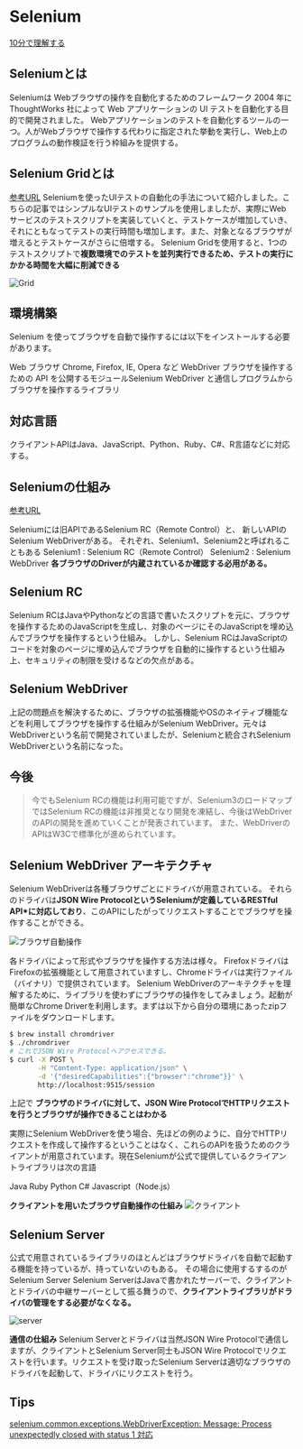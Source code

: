 # Selenium

[10分で理解する](https://qiita.com/Chanmoro/items/9a3c86bb465c1cce738a)

## Seleniumとは

Seleniumは Webブラウザの操作を自動化するためのフレームワーク
2004 年に ThoughtWorks 社によって Web アプリケーションの UI テストを自動化する目的で開発されました。
Webアプリケーションのテストを自動化するツールの一つ。人がWebブラウザで操作する代わりに指定された挙動を実行し、Web上のプログラムの動作検証を行う枠組みを提供する。

## Selenium Gridとは

[参考URL](https://ics.media/entry/11141/)
Seleniumを使ったUIテストの自動化の手法について紹介しました。こちらの記事ではシンプルなUIテストのサンプルを使用しましたが、実際にWebサービスのテストスクリプトを実装していくと、テストケースが増加していき、それにともなってテストの実行時間も増加します。また、対象となるブラウザが増えるとテストケースがさらに倍増する。
Selenium Gridを使用すると、1つのテストスクリプトで**複数環境でのテストを並列実行できるため、テストの実行にかかる時間を大幅に削減できる**

![Grid](image/grid.png)

## 環境構築

Selenium を使ってブラウザを自動で操作するには以下をインストールする必要があります。

Web ブラウザ
Chrome, Firefox, IE, Opera など
WebDriver
ブラウザを操作するための API を公開するモジュールSelenium
WebDriver と通信しプログラムからブラウザを操作するライブラリ

## 対応言語

クライアントAPIはJava、JavaScript、Python、Ruby、C#、R言語などに対応する。

## Seleniumの仕組み

[参考URL](https://www.codegrid.net/articles/2014-selenium-1/)

Seleniumには旧APIであるSelenium RC（Remote Control）と、
新しいAPIのSelenium WebDriverがある。
それぞれ、Selenium1、Selenium2と呼ばれることもある
Selenium1 : Selenium RC（Remote Control）
Selenium2 : Selenium WebDriver **各ブラウザのDriverが内蔵されているか確認する必用がある。**

## Selenium RC

Selenium RCはJavaやPythonなどの言語で書いたスクリプトを元に、ブラウザを操作するためのJavaScriptを生成し、対象のページにそのJavaScriptを埋め込んでブラウザを操作するという仕組み。
しかし、Selenium RCはJavaScriptのコードを対象のページに埋め込んでブラウザを自動的に操作するという仕組み上、セキュリティの制限を受けるなどの欠点がある。

## Selenium WebDriver

上記の問題点を解決するために、ブラウザの拡張機能やOSのネイティブ機能などを利用してブラウザを操作する仕組みがSelenium WebDriver。元々はWebDriverという名前で開発されていましたが、Seleniumと統合されSelenium WebDriverという名前になった。

## 今後

>今でもSelenium RCの機能は利用可能ですが、Selenium3のロードマップではSelenium RCの機能は非推奨となり開発を凍結し、今後はWebDriverのAPIの開発を進めていくことが発表されています。
>また、WebDriverのAPIはW3Cで標準化が進められています。

## Selenium WebDriver アーキテクチャ

Selenium WebDriverは各種ブラウザごとにドライバが用意されている。
それらのドライバは**JSON Wire ProtocolというSeleniumが定義しているRESTful API*に対応しており**、このAPIにしたがってリクエストすることでブラウザを操作することができる。

![ブラウザ自動操作](image/ブラウザ自動操作.png)

各ドライバによって形式やブラウザを操作する方法は様々。
FirefoxドライバはFirefoxの拡張機能として用意されていますし、Chromeドライバは実行ファイル（バイナリ）で提供されています。
Selenium WebDriverのアーキテクチャを理解するために、ライブラリを使わずにブラウザの操作をしてみましょう。起動が簡単なChrome Driverを利用します。まずは以下から自分の環境にあったzipファイルをダウンロードします。

```sh
$ brew install chromdriver
$ ./chromdriver
# これでJSON Wire Protocolへアクセスできる。
$ curl -X POST \
       -H "Content-Type: application/json" \
       -d '{"desiredCapabilities":{"browser":"chrome"}}' \
       http://localhost:9515/session
```

上記で
**ブラウザのドライバに対して、JSON Wire ProtocolでHTTPリクエストを行うとブラウザが操作できることはわかる**

実際にSelenium WebDriverを使う場合、先ほどの例のように、自分でHTTPリクエストを作成して操作するということはなく、これらのAPIを扱うためのクライアントが用意されています。現在Seleniumが公式で提供しているクライアントライブラリは次の言語

Java
Ruby
Python
C#
Javascript（Node.js）

**クライアントを用いたブラウザ自動操作の仕組み**
![クライアント](image/selenium-webdriver.png)

## Selenium Server

公式で用意されているライブラリのほとんどはブラウザドライバを自動で起動する機能を持っているが、持っていないのもある。
その場合に使用するするのがSelenium Server
Selenium ServerはJavaで書かれたサーバーで、クライアントとドライバの中継サーバーとして振る舞うので、**クライアントライブラリがドライバの管理をする必要がなくなる。**

![server](image/SeleniumServer.png)

**通信の仕組み**
Selenium Serverとドライバは当然JSON Wire Protocolで通信しますが、クライアントとSelenium Server同士もJSON Wire Protocolでリクエストを行います。リクエストを受け取ったSelenium Serverは適切なブラウザのドライバを起動して、ドライバにリクエストを行う。

## Tips

[selenium.common.exceptions.WebDriverException: Message: Process unexpectedly closed with status 1 対応](https://qiita.com/katafuchix/items/80cbd7877c44789b040d)
